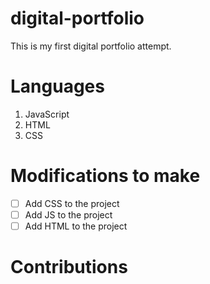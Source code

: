 # digital-portfolio

This is my first digital portfolio attempt.

# Languages

1. JavaScript
2. HTML
3. CSS

# Modifications to make

- [ ] Add CSS to the project
- [ ] Add JS to the project
- [ ] Add HTML to the project

# Contributions
